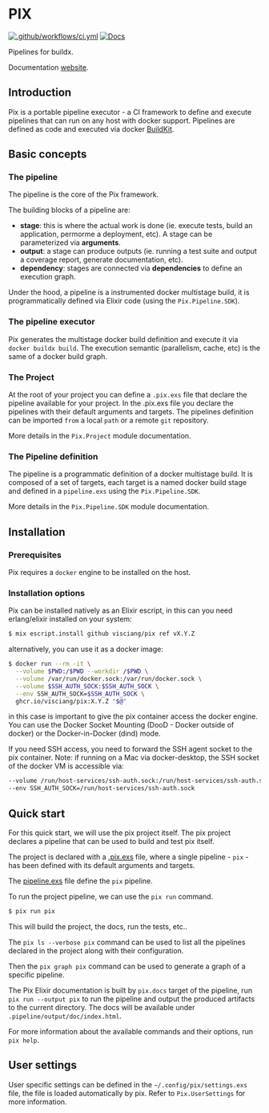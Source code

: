 # PIX

[![.github/workflows/ci.yml](https://github.com/visciang/pix/actions/workflows/ci.yml/badge.svg)](https://github.com/visciang/pix/actions/workflows/ci.yml) [![Docs](https://img.shields.io/badge/docs-latest-green.svg)](https://visciang.github.io/pix)

Pipelines for buildx.

Documentation [website](https://visciang.github.io/pix).

## Introduction

Pix is a portable pipeline executor - a CI framework to define and execute pipelines that can run on any host with docker support.
Pipelines are defined as code and executed via docker [BuildKit](https://github.com/moby/buildkit).

## Basic concepts

### The pipeline

The pipeline is the core of the Pix framework.

The building blocks of a pipeline are:
- **stage**: this is where the actual work is done (ie. execute tests, build an application, permorme a deployment, etc). A stage can be parameterized via **arguments**.
- **output**: a stage can produce outputs (ie. running a test suite and output a coverage report, generate documentation, etc).
- **dependency**: stages are connected via **dependencies** to define an execution graph.

Under the hood, a pipeline is a instrumented docker multistage build, it is programmatically defined via Elixir code (using the `Pix.Pipeline.SDK`).

### The pipeline executor

Pix generates the multistage docker build definition and execute it via `docker buildx build`.
The execution semantic (parallelism, cache, etc) is the same of a docker build graph.

### The Project

At the root of your project you can define a `.pix.exs` file that declare the pipeline available for your project.
In the .pix.exs file you declare the pipelines with their default arguments and targets.
The pipelines definition can be imported `from` a local `path` or a remote `git` repository.

More details in the `Pix.Project` module documentation.

### The Pipeline definition

The pipeline is a programmatic definition of a docker multistage build.
It is composed of a set of targets, each target is a named docker build stage and defined in a `pipeline.exs` using the `Pix.Pipeline.SDK`.

More details in the `Pix.Pipeline.SDK` module documentation.

## Installation

### Prerequisites

Pix requires a `docker` engine to be installed on the host.

### Installation options

Pix can be installed natively as an Elixir escript, in this can you need erlang/elixir installed on your system:

```bash
$ mix escript.install github visciang/pix ref vX.Y.Z
```

alternatively, you can use it as a docker image:

```bash
$ docker run --rm -it \
  --volume $PWD:/$PWD --workdir /$PWD \
  --volume /var/run/docker.sock:/var/run/docker.sock \
  --volume $SSH_AUTH_SOCK:$SSH_AUTH_SOCK \
  --env SSH_AUTH_SOCK=$SSH_AUTH_SOCK \
  ghcr.io/visciang/pix:X.Y.Z "$@"
```

in this case is important to give the pix container access the docker engine.
You can use the Docker Socket Mounting (DooD - Docker outside of docker) or the Docker-in-Docker (dind) mode.

If you need SSH access, you need to forward the SSH agent socket to the pix container.
Note: if running on a Mac via docker-desktop, the SSH socket of the docker VM is accessible via:

```bash
--volume /run/host-services/ssh-auth.sock:/run/host-services/ssh-auth.sock \
--env SSH_AUTH_SOCK=/run/host-services/ssh-auth.sock
```

## Quick start

For this quick start, we will use the pix project itself.
The pix project declares a pipeline that can be used to build and test pix itself.

The project is declared with a [.pix.exs](https://github.com/visciang/pix/blob/main/.pix.exs) file, where a single pipeline - `pix` - has been defined with its default arguments and targets.

The [pipeline.exs](https://github.com/visciang/pix/blob/main/pipeline.exs) file define the `pix` pipeline.

To run the project pipeline, we can use the `pix run` command.

```bash
$ pix run pix
```

This will build the project, the docs, run the tests, etc..

The `pix ls --verbose pix` command can be used to list all the pipelines declared in the project along with their configuration.

Then the `pix graph pix` command can be used to generate a graph of a specific pipeline.

The Pix Elixir documentation is built by `pix.docs` target of the pipeline, run `pix run --output pix` to run the pipeline and output the produced artifacts to the current directory. The docs will be available under `.pipeline/output/doc/index.html`.

For more information about the available commands and their options, run `pix help`.

## User settings

User specific settings can be defined in the `~/.config/pix/settings.exs` file, the file is loaded automatically by pix.
Refer to `Pix.UserSettings` for more information.
